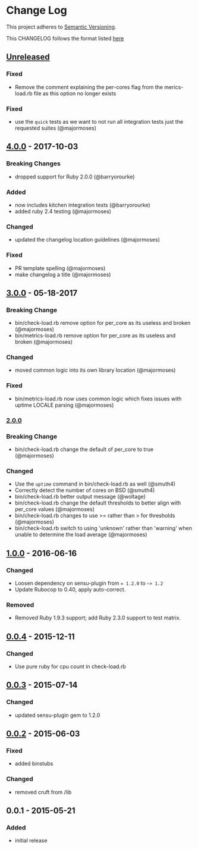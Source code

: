 # Change Log
This project adheres to [Semantic Versioning](http://semver.org/).

This CHANGELOG follows the format listed [here](https://github.com/sensu-plugins/community/blob/master/HOW_WE_CHANGELOG.md)

## [Unreleased]
### Fixed
- Remove the comment explaining the per-cores flag from the merics-load.rb file as this option no longer exists

### Fixed
- use the `quick` tests as we want to not run all integration tests just the requested suites (@majormoses)

## [4.0.0] - 2017-10-03
### Breaking Changes
- dropped support for Ruby 2.0.0 (@barryorourke)

### Added
- now includes kitchen integration tests (@barryorourke)
- added ruby 2.4 testing (@majormoses)

### Changed
- updated the changelog location guidelines (@majormoses)

### Fixed
- PR template spelling (@majormoses)
- make changelog a title (@majormoses)

## [3.0.0] - 05-18-2017
### Breaking Change
- bin/check-load.rb remove option for per_core as its useless and broken (@majormoses)
- bin/metrics-load.rb remove option for per_core as its useless and broken (@majormoses)

### Changed
- moved common logic into its own library location (@majormoses)
### Fixed
- bin/metrics-load.rb now uses common logic which fixes issues with uptime LOCALE parsing (@majormoses)

### [2.0.0]
### Breaking Change
- bin/check-load.rb change the default of per_core to true (@majormoses)
### Changed
- Use the `uptime` command in bin/check-load.rb as well (@smuth4)
- Correctly detect the number of cores on BSD (@smuth4)
- bin/check-load.rb better output message (@woltage)
- bin/check-load.rb change the default thresholds to better align with per_core values (@majormoses)
- bin/check-load.rb changes to use >= rather than > for thresholds (@majormoses)
- bin/check-load.rb switch to using 'unknown' rather than 'warning' when unable to determine the load average (@majormoses)

## [1.0.0] - 2016-06-16
### Changed
- Loosen dependency on sensu-plugin from `= 1.2.0` to `~> 1.2`
- Update Rubocop to 0.40, apply auto-correct.

### Removed
- Removed Ruby 1.9.3 support; add Ruby 2.3.0 support to test matrix.

## [0.0.4] - 2015-12-11
### Changed
- Use pure ruby for cpu count in check-load.rb

## [0.0.3] - 2015-07-14
### Changed
- updated sensu-plugin gem to 1.2.0

## [0.0.2] - 2015-06-03
### Fixed
- added binstubs

### Changed
- removed cruft from /lib

## 0.0.1 - 2015-05-21
### Added
- initial release

[Unreleased]: https://github.com/sensu-plugins/sensu-plugins-load-checks/compare/4.0.0...HEAD
[4.0.0]: https://github.com/sensu-plugins/sensu-plugins-load-checks/compare/3.0.0...4.0.0
[3.0.0]: https://github.com/sensu-plugins/sensu-plugins-load-checks/compare/2.0.0...3.0.0
[2.0.0]: https://github.com/sensu-plugins/sensu-plugins-load-checks/compare/1.0.0...2.0.0
[1.0.0]: https://github.com/sensu-plugins/sensu-plugins-load-checks/compare/0.0.4...1.0.0
[0.0.4]: https://github.com/sensu-plugins/sensu-plugins-load-checks/compare/0.0.3...0.0.4
[0.0.3]: https://github.com/sensu-plugins/sensu-plugins-load-checks/compare/0.0.2...0.0.3
[0.0.2]: https://github.com/sensu-plugins/sensu-plugins-load-checks/compare/0.0.1...0.0.2
